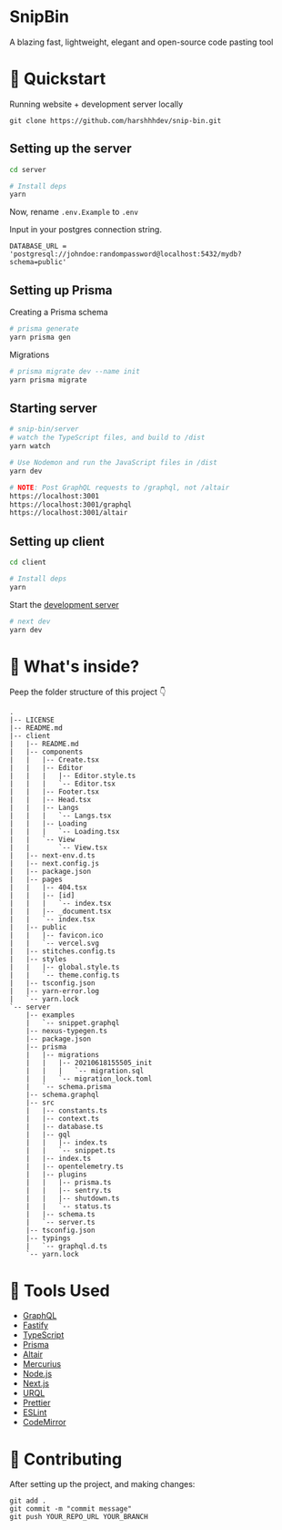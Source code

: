# SnipBin

A blazing fast, lightweight, elegant and open-source code pasting tool 

# 🚀 Quickstart 

Running website + development server locally

```
git clone https://github.com/harshhhdev/snip-bin.git
```

## Setting up the server

```bash
cd server

# Install deps
yarn
```

Now, rename `.env.Example` to `.env`

Input in your postgres connection string.

```env
DATABASE_URL = 'postgresql://johndoe:randompassword@localhost:5432/mydb?schema=public'
```

## Setting up Prisma

Creating a Prisma schema

```bash
# prisma generate
yarn prisma gen
```

Migrations 

```bash
# prisma migrate dev --name init
yarn prisma migrate
```

## Starting server

```bash
# snip-bin/server
# watch the TypeScript files, and build to /dist
yarn watch

# Use Nodemon and run the JavaScript files in /dist
yarn dev

# NOTE: Post GraphQL requests to /graphql, not /altair
https://localhost:3001
https://localhost:3001/graphql
https://localhost:3001/altair
```

## Setting up client

```bash
cd client

# Install deps
yarn
```

Start the [development server](http://localhost:3000/)

```bash
# next dev
yarn dev
```

# 📂 What's inside?

Peep the folder structure of this project 👇

```
.
|-- LICENSE
|-- README.md
|-- client
|   |-- README.md
|   |-- components
|   |   |-- Create.tsx
|   |   |-- Editor
|   |   |   |-- Editor.style.ts
|   |   |   `-- Editor.tsx
|   |   |-- Footer.tsx
|   |   |-- Head.tsx
|   |   |-- Langs
|   |   |   `-- Langs.tsx
|   |   |-- Loading
|   |   |   `-- Loading.tsx
|   |   `-- View
|   |       `-- View.tsx
|   |-- next-env.d.ts
|   |-- next.config.js
|   |-- package.json
|   |-- pages
|   |   |-- 404.tsx
|   |   |-- [id]
|   |   |   `-- index.tsx
|   |   |-- _document.tsx
|   |   `-- index.tsx
|   |-- public
|   |   |-- favicon.ico
|   |   `-- vercel.svg
|   |-- stitches.config.ts
|   |-- styles
|   |   |-- global.style.ts
|   |   `-- theme.config.ts
|   |-- tsconfig.json
|   |-- yarn-error.log
|   `-- yarn.lock
`-- server
    |-- examples
    |   `-- snippet.graphql
    |-- nexus-typegen.ts
    |-- package.json
    |-- prisma
    |   |-- migrations
    |   |   |-- 20210618155505_init
    |   |   |   `-- migration.sql
    |   |   `-- migration_lock.toml
    |   `-- schema.prisma
    |-- schema.graphql
    |-- src
    |   |-- constants.ts
    |   |-- context.ts
    |   |-- database.ts
    |   |-- gql
    |   |   |-- index.ts
    |   |   `-- snippet.ts
    |   |-- index.ts
    |   |-- opentelemetry.ts
    |   |-- plugins
    |   |   |-- prisma.ts
    |   |   |-- sentry.ts
    |   |   |-- shutdown.ts
    |   |   `-- status.ts
    |   |-- schema.ts
    |   `-- server.ts
    |-- tsconfig.json
    |-- typings
    |   `-- graphql.d.ts
    `-- yarn.lock
```

# 🔧 Tools Used

 - [GraphQL](https://graphql.org/)
 - [Fastify](https://www.fastify.io/)
 - [TypeScript](https://www.typescriptlang.org/)
 - [Prisma](https://www.prisma.io/)
 - [Altair](https://altair.sirmuel.design/)
 - [Mercurius](https://mercurius.dev/)
 - [Node.js](https://nodejs.org/)
 - [Next.js](https://nextjs.org/)
 - [URQL](https://formidable.com/open-source/urql/)
 - [Prettier](https://prettier.io/)
 - [ESLint](https://eslint.org/)
 - [CodeMirror](https://codemirror.net/)

# 🤞 Contributing

After setting up the project, and making changes:

```git
git add .
git commit -m "commit message"
git push YOUR_REPO_URL YOUR_BRANCH
```
